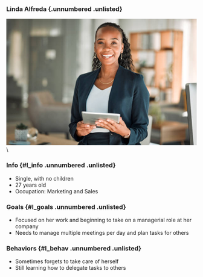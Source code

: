 ### Linda Alfreda {.unnumbered .unlisted}

![Linda](Linda.jpg)\

### Info {#l_info .unnumbered .unlisted}

- Single, with no children
- 27 years old
- Occupation: Marketing and Sales

### Goals {#l_goals .unnumbered .unlisted}

- Focused on her work and beginning to take on a managerial role at her company
- Needs to manage multiple meetings per day and plan tasks for others

### Behaviors {#l_behav .unnumbered .unlisted}

- Sometimes forgets to take care of herself
- Still learning how to delegate tasks to others
